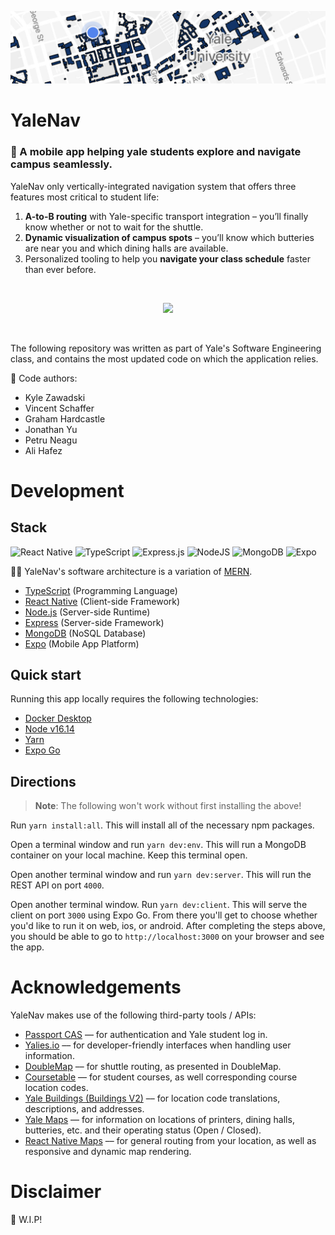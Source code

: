 ![header](.github/imgs/header.png)

# YaleNav

### 📱 A mobile app helping **yale** students explore and **navigate** campus seamlessly.

YaleNav only vertically-integrated navigation system that offers three features most critical to student life:

1. **A-to-B routing** with Yale-specific transport integration – you’ll finally know whether or not to wait for the shuttle.
2. **Dynamic visualization of campus spots** – you’ll know which butteries are near you and which dining halls are available.
3. Personalized tooling to help you **navigate your class schedule** faster than ever before.

&nbsp;

<kdb>
<p align="center">
<img style="border-radius:3%" width="200" src=".github/imgs/demo.gif"/>
</p>
</kbd>

&nbsp;

The following repository was written as part of Yale's Software Engineering class, and contains the most updated code on which the application relies.

👊 Code authors:

- Kyle Zawadski
- Vincent Schaffer
- Graham Hardcastle
- Jonathan Yu
- Petru Neagu
- Ali Hafez

# Development

## Stack

![React Native](https://img.shields.io/badge/react_native-%2320232a.svg?style=for-the-badge&logo=react&logoColor=%2361DAFB)
![TypeScript](https://img.shields.io/badge/typescript-%23007ACC.svg?style=for-the-badge&logo=typescript&logoColor=white)
![Express.js](https://img.shields.io/badge/express.js-%23404d59.svg?style=for-the-badge&logo=express&logoColor=%2361DAFB)
![NodeJS](https://img.shields.io/badge/node.js-6DA55F?style=for-the-badge&logo=node.js&logoColor=white)
![MongoDB](https://img.shields.io/badge/MongoDB-%234ea94b.svg?style=for-the-badge&logo=mongodb&logoColor=white)
![Expo](https://img.shields.io/badge/expo-1C1E24?style=for-the-badge&logo=expo&logoColor=#D04A37)

👨‍💻 YaleNav's software architecture is a variation of [MERN](https://www.mongodb.com/mern-stack).

- [TypeScript](https://www.typescriptlang.org/) (Programming Language)
- [React Native](https://reactnative.dev/) (Client-side Framework)
- [Node.js](https://nodejs.org/en/) (Server-side Runtime)
- [Express](https://expressjs.com/) (Server-side Framework)
- [MongoDB](https://www.mongodb.com/home) (NoSQL Database)
- [Expo](https://expo.dev/) (Mobile App Platform)

## Quick start

Running this app locally requires the following technologies:

- [Docker Desktop](https://www.docker.com/products/docker-desktop)
- [Node v16.14](https://nodejs.org/en/)
- [Yarn](https://classic.yarnpkg.com/lang/en/docs/install/)
- [Expo Go](https://expo.dev/client)

## Directions

> **Note**: The following won't work without first installing the above!

Run `yarn install:all`. This will install all of the necessary npm packages.

Open a terminal window and run `yarn dev:env`. This will run a MongoDB container on your local machine. Keep this terminal open.

Open another terminal window and run `yarn dev:server`. This will run the REST API on port `4000`.

Open another terminal window. Run `yarn dev:client`. This will serve the client on port `3000` using Expo Go. From there you'll get to choose whether you'd like to run it on web, ios, or android. After completing the steps above, you should be able to go to `http://localhost:3000` on your browser and see the app.

# Acknowledgements

YaleNav makes use of the following third-party tools / APIs:

- [Passport CAS](https://github.com/yale-swe/passport-cas) –– for authentication and Yale student log in.
- [Yalies.io](https://yalies.io/apidocs?) –– for developer-friendly interfaces when handling user information.
- [DoubleMap](https://yaleshuttle.doublemap.com/map/) –– for shuttle routing, as presented in DoubleMap.
- [Coursetable](https://www.coursetable.com/api) –– for student courses, as well corresponding course location codes.
- [Yale Buildings (Buildings V2)](https://developers.yale.edu/buildingsv2) –– for location code translations, descriptions, and addresses.
- [Yale Maps](https://map.yale.edu/?id=1910) –– for information on locations of printers, dining halls, butteries, etc. and their operating status (Open / Closed).
- [React Native Maps](https://github.com/react-native-maps/react-native-maps) –– for general routing from your location, as well as responsive and dynamic map rendering.

# Disclaimer

🚧 W.I.P!
